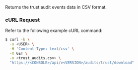 Returns the trust audit events data in CSV format.


### cURL Request
Refer to the following example cURL command:

```bash
$ curl -k \
  -u <USER> \
  -H 'Content-Type: text/csv' \
  -X GET \
  -o <trust_audits.csv> \
  "https://<CONSOLE>/api/v<VERSION>/audits/trust/download"
```
